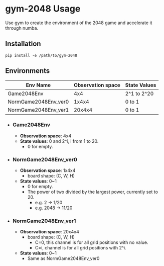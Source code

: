 # gym-2048 Usage
Use gym to create the environment of the 2048 game and accelerate it through numba.
## Installation
```
pip install -e /path/to/gym-2048
```
## Environments
|Env Name|Observation space|State Values|
|-|-|-|
|Game2048Env|4x4|2^1 to 2^20|
|NormGame2048Env_ver0|1x4x4|0 to 1|
|NormGame2048Env_ver1|20x4x4|0 to 1|

- ### Game2048Env
  - **Observation space**: 4x4
  - **State values**: 0 and 2^i, i from 1 to 20.
    - 0 for empty.
- ### NormGame2048Env_ver0
  - **Observation space**: 1x4x4
    - board shape: (C, W, H)
  - **State values**: 0~1
    - 0 for empty.
    - The power of two divided by the largest power, currently set to 20.
      - e.g. 2 -> 1/20
      - e.g. 2048 -> 11/20
- ### NormGame2048Env_ver1
  - **Observation space**: 20x4x4
    - board shape: (C, W, H)
      - C=0, this channel is for all grid positions with no value.
      - C=i, channel is for all grid positions with 2^i.
  - **State values**: 0~1
    - Same as NormGame2048Env_ver0


